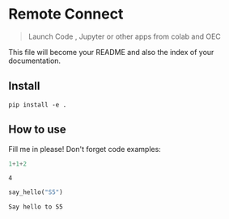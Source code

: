 # Remote Connect
> Launch Code , Jupyter or other apps from colab and OEC


This file will become your README and also the index of your documentation.

## Install

`pip install -e .`

## How to use

Fill me in please! Don't forget code examples:

```python
1+1+2
```




    4



```python
say_hello("S5")
```

    Say hello to S5

